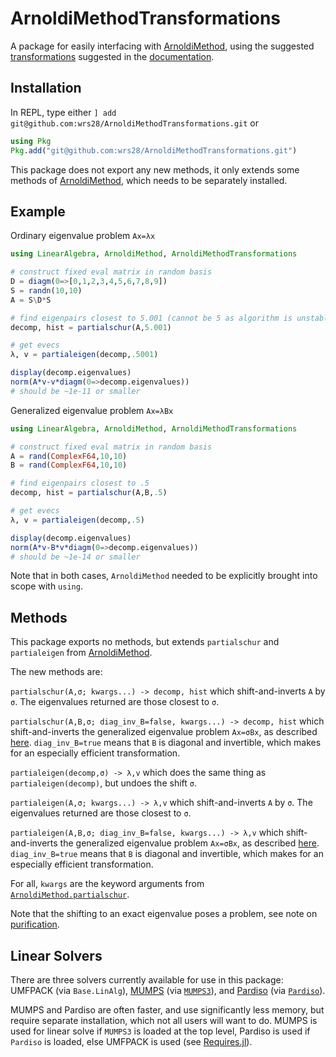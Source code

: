 # ArnoldiMethodTransformations

A package for easily interfacing with [ArnoldiMethod](https://github.com/haampie/ArnoldiMethod.jl), using the suggested [transformations](https://haampie.github.io/ArnoldiMethod.jl/stable/usage/02_spectral_transformations.html) suggested in the [documentation](https://haampie.github.io/ArnoldiMethod.jl/stable/index.html).


## Installation

In REPL, type either `] add git@github.com:wrs28/ArnoldiMethodTransformations.git` or
````JULIA
using Pkg
Pkg.add("git@github.com:wrs28/ArnoldiMethodTransformations.git")
````

This package does not export any new methods, it only extends some methods of [ArnoldiMethod](https://github.com/haampie/ArnoldiMethod.jl), which needs to be separately installed.

## Example
Ordinary eigenvalue problem `Ax=λx`
````JULIA
using LinearAlgebra, ArnoldiMethod, ArnoldiMethodTransformations

# construct fixed eval matrix in random basis
D = diagm(0=>[0,1,2,3,4,5,6,7,8,9])
S = randn(10,10)
A = S\D*S

# find eigenpairs closest to 5.001 (cannot be 5 as algorithm is unstable if σ is exactly an eval)
decomp, hist = partialschur(A,5.001)

# get evecs
λ, v = partialeigen(decomp,.5001)

display(decomp.eigenvalues)
norm(A*v-v*diagm(0=>decomp.eigenvalues))
# should be ~1e-11 or smaller
````

Generalized eigenvalue problem `Ax=λBx`
````JULIA
using LinearAlgebra, ArnoldiMethod, ArnoldiMethodTransformations

# construct fixed eval matrix in random basis
A = rand(ComplexF64,10,10)
B = rand(ComplexF64,10,10)

# find eigenpairs closest to .5
decomp, hist = partialschur(A,B,.5)

# get evecs
λ, v = partialeigen(decomp,.5)

display(decomp.eigenvalues)
norm(A*v-B*v*diagm(0=>decomp.eigenvalues))
# should be ~1e-14 or smaller
````

Note that in both cases, `ArnoldiMethod` needed to be explicitly brought into scope with `using`.

## Methods
This package exports no methods, but extends `partialschur`  and `partialeigen` from [ArnoldiMethod](https://github.com/haampie/ArnoldiMethod.jl).

The new methods are:

`partialschur(A,σ; kwargs...) -> decomp, hist` which shift-and-inverts `A` by `σ`. The eigenvalues returned are those closest to `σ`.

`partialschur(A,B,σ; diag_inv_B=false, kwargs...) -> decomp, hist` which shift-and-inverts the generalized eigenvalue problem `Ax=σBx`, as described [here](https://haampie.github.io/ArnoldiMethod.jl/stable/theory.html#Spectral-transformations-1). `diag_inv_B=true` means that `B` is diagonal and invertible, which makes for an especially efficient transformation.

`partialeigen(decomp,σ) -> λ,v` which does the same thing as `partialeigen(decomp)`, but undoes the shift `σ`.

`partialeigen(A,σ; kwargs...) -> λ,v` which shift-and-inverts `A` by `σ`. The eigenvalues returned are those closest to `σ`.

`partialeigen(A,B,σ; diag_inv_B=false, kwargs...) -> λ,v` which shift-and-inverts the generalized eigenvalue problem `Ax=σBx`, as described [here](https://haampie.github.io/ArnoldiMethod.jl/stable/theory.html#Spectral-transformations-1). `diag_inv_B=true` means that `B` is diagonal and invertible, which makes for an especially efficient transformation.

For all, `kwargs` are the keyword arguments from [`ArnoldiMethod.partialschur`](https://haampie.github.io/ArnoldiMethod.jl/stable/usage/01_getting_started.html#ArnoldiMethod.partialschur).

Note that the shifting to an exact eigenvalue poses a problem, see note on [purification](https://haampie.github.io/ArnoldiMethod.jl/stable/theory.html#Purification-1).


## Linear Solvers
There are three solvers currently available for use in this package: UMFPACK (via `Base.LinAlg`), [MUMPS](http://mumps.enseeiht.fr) (via [`MUMPS3`](https://github.com/wrs28/MUMPS3.jl)), and [Pardiso](https://pardiso-project.org) (via [`Pardiso`](https://github.com/JuliaSparse/Pardiso.jl)).

MUMPS and Pardiso are often faster, and use significantly less memory, but require separate installation, which not all users will want to do. MUMPS is used for linear solve if `MUMPS3` is loaded at the top level, Pardiso is used if `Pardiso` is loaded, else UMFPACK is used (see [Requires.jl](https://github.com/MikeInnes/Requires.jl)).
